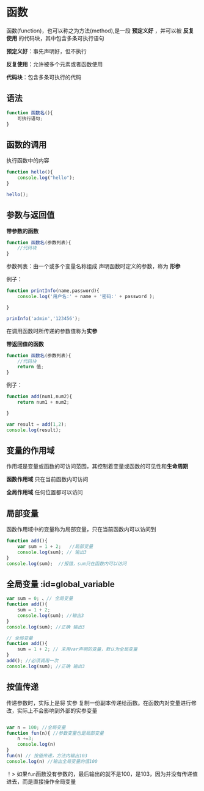 # 函数

函数(function)，也可以称之为方法(method),是一段 **预定义好** ，并可以被 **反复使用** 的代码块，其中包含多条可执行语句

**预定义好**：事先声明好，但不执行

**反复使用**：允许被多个元素或者函数使用

**代码块**：包含多条可执行的代码

## 语法

```js
function 函数名(){
    可执行语句;
}
```
## 函数的调用

执行函数中的内容

```js
function hello(){
    console.log("hello");
}

hello();
```

## 参数与返回值

**带参数的函数**
```js
function 函数名(参数列表){
    //代码块
}
```
参数列表：由一个或多个变量名称组成
声明函数时定义的参数，称为 **形参**

例子：
```js
function printInfo(name,password){
    console.log('用户名:' + name + '密码:' + password );

}

prinInfo('admin','123456');
```
在调用函数时所传递的参数值称为**实参**

**带返回值的函数**
```js
function 函数名(参数列表){
    //代码块
    return 值;
}
```
例子：
```js
function add(num1,num2){
    return num1 + num2;

}

var result = add(1,2);
console.log(result);
```
## 变量的作用域

作用域是变量或函数的可访问范围，其控制着变量或函数的可见性和**生命周期**

**函数作用域** 只在当前函数内可访问

**全局作用域**  任何位置都可以访问

## 局部变量

函数作用域中的变量称为局部变量，只在当前函数内可以访问到
```js
function add(){
    var sum = 1 + 2;   //局部变量
    console.log(sum); // 输出3
}
console.log(sum);  //报错，sum只在函数内可以访问
```
## 全局变量 :id=global_variable

```js
var sum = 0; 、// 全局变量
function add(){
    sum = 1 + 2;
    console.log(sum); //输出3
}
console.log(sum); //正确 输出3
```

```js
// 全局变量
function add(){
    sum = 1 + 2; // 未用var声明的变量，默认为全局变量
}
add(); //必须调用一次
console.log(sum); //正确 输出3
```

## 按值传递

传递参数时，实际上是将 实参 复制一份副本传递给函数。在函数内对变量进行修改，实际上不会影响到外部的实参变量

```js

var n = 100; //全局变量
function fun(n){ //参数变量也是局部变量
    n +=3;
    console.log(n) 
}
fun(n) // 按值传递，方法内输出103
console.log(n) //输出全局变量的值100
```
！> 如果`fun`函数没有参数的，最后输出的就不是100，是103，因为并没有传递值进去，而是直接操作全局变量


